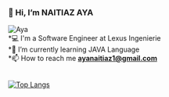 ### 👋 Hi, I’m NAITIAZ AYA</br>
![Aya](https://media.giphy.com/media/LMcB8XospGZO8UQq87/giphy.gif)</br>
*💻 I'm a Software Engineer at Lexus Ingenierie </br>
*🌱 I’m currently learning JAVA Language</br>
*📫 How to reach me **ayanaitiaz1@gmail.com**</br>
</br>

[![Top Langs](https://github-readme-stats.vercel.app/api/top-langs/?username=naitiaz-aya&layout=compact)](https://github.com/naitiaz-aya)
